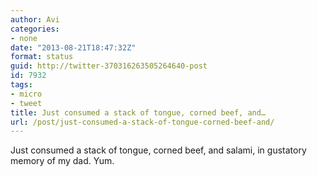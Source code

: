 ```yaml
---
author: Avi
categories:
- none
date: "2013-08-21T18:47:32Z"
format: status
guid: http://twitter-370316263505264640-post
id: 7932
tags:
- micro
- tweet
title: Just consumed a stack of tongue, corned beef, and…
url: /post/just-consumed-a-stack-of-tongue-corned-beef-and/
---
```

Just consumed a stack of tongue, corned beef, and salami, in gustatory memory of my dad. Yum.